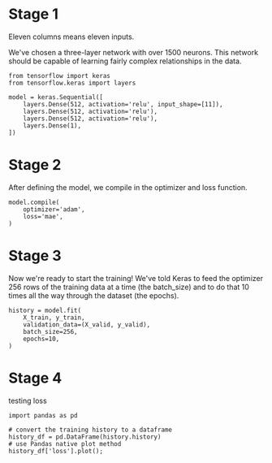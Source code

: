 # Stage 1
Eleven columns means eleven inputs.

We've chosen a three-layer network with over 1500 neurons. This network should be capable of learning fairly complex relationships in the data.

```
from tensorflow import keras
from tensorflow.keras import layers

model = keras.Sequential([
    layers.Dense(512, activation='relu', input_shape=[11]),
    layers.Dense(512, activation='relu'),
    layers.Dense(512, activation='relu'),
    layers.Dense(1),
])
```

# Stage 2
After defining the model, we compile in the optimizer and loss function.

```
model.compile(
    optimizer='adam',
    loss='mae',
)
```
# Stage 3
Now we're ready to start the training! We've told Keras to feed the optimizer 256 rows of the training data at a time (the batch_size) and to do that 10 times all the way through the dataset (the epochs).

```
history = model.fit(
    X_train, y_train,
    validation_data=(X_valid, y_valid),
    batch_size=256,
    epochs=10,
)
```

# Stage 4
testing loss
```
import pandas as pd

# convert the training history to a dataframe
history_df = pd.DataFrame(history.history)
# use Pandas native plot method
history_df['loss'].plot();
```
